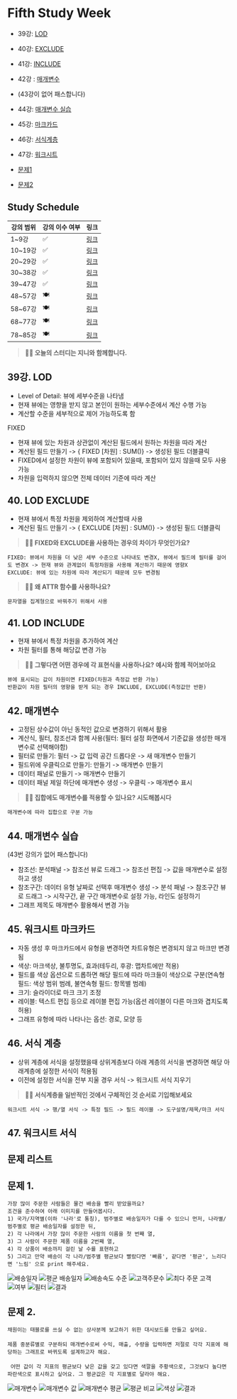 # Fifth Study Week

- 39강: [LOD](#39강-lod)

- 40강: [EXCLUDE](#40-lod-exclude)

- 41강: [INCLUDE](#41-lod-include)

- 42강 : [매개변수](#42-매개변수)

* (43강이 없어 패스합니다)
- 44강: [매개변수 실습](#44-매개변수-실습)

- 45강: [마크카드](#45-워크시트-마크카드)

- 46강: [서식계층](#46-서식-계층)

- 47강: [워크시트](#47-워크시트-서식)

- [문제1](#문제-1)

- [문제2](#문제-2)

## Study Schedule

| 강의 범위     | 강의 이수 여부 | 링크                                                                                                        |
|--------------|---------|-----------------------------------------------------------------------------------------------------------|
| 1~9강        |  ✅      | [링크](https://www.youtube.com/watch?v=AXkaUrJs-Ko&list=PL87tgIIryGsa5vdz6MsaOEF8PK-YqK3fz&index=84)       |
| 10~19강      | ✅      | [링크](https://www.youtube.com/watch?v=AXkaUrJs-Ko&list=PL87tgIIryGsa5vdz6MsaOEF8PK-YqK3fz&index=75)       |
| 20~29강      | ✅      | [링크](https://www.youtube.com/watch?v=AXkaUrJs-Ko&list=PL87tgIIryGsa5vdz6MsaOEF8PK-YqK3fz&index=65)       |
| 30~38강      | ✅      | [링크](https://www.youtube.com/watch?v=e6J0Ljd6h44&list=PL87tgIIryGsa5vdz6MsaOEF8PK-YqK3fz&index=55)       |
| 39~47강      | ✅      | [링크](https://www.youtube.com/watch?v=AXkaUrJs-Ko&list=PL87tgIIryGsa5vdz6MsaOEF8PK-YqK3fz&index=45)       |
| 48~57강      | 🍽️      | [링크](https://www.youtube.com/watch?v=AXkaUrJs-Ko&list=PL87tgIIryGsa5vdz6MsaOEF8PK-YqK3fz&index=35)       |
| 58~67강      | 🍽️      | [링크](https://www.youtube.com/watch?v=AXkaUrJs-Ko&list=PL87tgIIryGsa5vdz6MsaOEF8PK-YqK3fz&index=25)       |
| 68~77강      | 🍽️      | [링크](https://www.youtube.com/watch?v=AXkaUrJs-Ko&list=PL87tgIIryGsa5vdz6MsaOEF8PK-YqK3fz&index=15)       |
| 78~85강      | 🍽️      | [링크](https://www.youtube.com/watch?v=AXkaUrJs-Ko&list=PL87tgIIryGsa5vdz6MsaOEF8PK-YqK3fz&index=5)        |


<!-- 여기까진 그대로 둬 주세요-->

> **🧞‍♀️ 오늘의 스터디는 지니와 함께합니다.**


## 39강. LOD
<!-- INCLUDE, EXCLUDE, FIXED 등 본 강의에서 알게 된 LOD 표현식에 대해 알게 된 점을 적어주세요. -->
- Level of Detail: 뷰에 세부수준을 나타냄
- 현재 뷰에는 영향을 받지 않고 본인이 원하는 세부수준에서 계산 수행 가능
- 계산할 수준을 세부적으로 제어 가능하도록 함

FIXED
- 현재 뷰에 있는 차원과 상관없이 계산된 필드에서 원하는 차원을 따라 계산
- 계산된 필드 만들기 -> { FIXED [차원] : SUM()} -> 생성된 필드 더블클릭
- FIXED에서 설정한 차원이 뷰에 포함되어 있을때, 포함되어 있지 않을때 모두 사용 가능
- 차원을 입력하지 않으면 전체 데이터 기준에 따라 계산

## 40. LOD EXCLUDE
<!-- INCLUDE, EXCLUDE, FIXED 등 본 강의에서 알게 된 LOD 표현식에 대해 알게 된 점을 적고, 아래 두 질문에 답해보세요 :) -->
- 현재 뷰에서 특정 차원을 제외하여 계산할때 사용
- 계산된 필드 만들기 -> { EXCLUDE [차원] : SUM()} -> 생성된 필드 더블클릭

> **🧞‍♀️ FIXED와 EXCLUDE을 사용하는 경우의 차이가 무엇인가요?**

```
FIXED: 뷰에서 차원을 더 낮은 세부 수준으로 나타내도 변경X, 뷰에서 필드에 필터를 걸어도 변경X -> 현재 뷰와 관계없이 특정차원을 사용해 계산하기 때문에 영향X
EXCLUDE: 뷰에 있는 차원에 따라 계산되기 때문에 모두 변경됨
```

> **🧞‍♀️ 왜 ATTR 함수를 사용하나요?**

```
문자열을 집계형으로 바꿔주기 위해서 사용
```


## 41. LOD INCLUDE
<!-- INCLUDE, EXCLUDE, FIXED 등 본 강의에서 알게 된 LOD 표현식에 대해 알게 된 점을 적고, 아래 두 질문에 답해보세요 :) -->
- 현재 뷰에서 특정 차원을 추가하여 계산
- 차원 필터를 통해 해당값 변경 가능


> **🧞‍♀️ 그렇다면 어떤 경우에 각 표현식을 사용하나요? 예시와 함께 적어보아요**

```
뷰에 표시되는 값이 차원이면 FIXED(차원과 측정값 반환 가능)
반환값이 차원 필터의 영향을 받게 되는 경우 INCLUDE, EXCLUDE(측정값만 반환) 
```

## 42. 매개변수
<!-- 매개변수에 대해 알게 된 점을 적어주세요 -->
- 고정된 상수값이 아닌 동적인 값으로 변경하기 위해서 활용
- 계산식, 필터, 참조선과 함께 사용(필터: 필터 설정 화면에서 기준값을 생성한 매개변수로 선택해야함)
- 필터로 만들기: 필터 -> 값 입력 공간 드롭다운 -> 새 매개변수 만들기
- 필드위에 우클릭으로 만들기: 만들기 -> 매개변수 만들기
- 데이터 패널로 만들기 -> 매개변수 만들기
- 데이터 패널 제일 하단에 매개변수 생성 -> 우클릭 -> 매개변수 표시

> **🧞‍♀️ 집합에도 매개변수를 적용할 수 있나요? 시도해봅시다**
```
매개변수에 따라 집합으로 구분 가능
```

## 44. 매개변수 실습
(43번 강의가 없어 패스합니다)
<!-- 매개변수에 대해 알게 된 점을 적어주세요 -->
- 참조선: 분석패널 -> 참조선 뷰로 드래그 -> 참조선 편집 -> 값을 매개변수로 설정하고 생성
- 참조구간: 데이터 유형 날짜로 선택후 매개변수 생성 -> 분석 패널 -> 참조구간 뷰로 드래그 -> 시작구간, 끝 구간 매개변수로 설정 가능, 라인도 설정하기
- 그래프 제목도 매개변수 활용해서 변경 가능

## 45. 워크시트 마크카드
<!-- 마크카드에 대해 알게 된 점을 적어주세요 -->
- 자동 생성 후 마크카드에서 유형을 변경하면 차트유형은 변경되지 않고 마크만 변경됨
- 색상: 마크색상, 불투명도, 효과(테두리, 후광: 맵차트에만 적용)
- 필드를 색상 옵션으로 드롭하면 해당 필드에 따라 마크들이 색상으로 구분(연속형 필드: 색상 범위 범례, 불연속형 필드: 항목별 범례)
- 크기: 슬라이더로 마크 크기 조정
- 레이블: 텍스트 편집 등으로 레이블 편집 가능(옵션 레이블이 다른 마크와 겹치도록 허용)
- 그래프 유형에 따라 나타나는 옵션: 경로, 모양 등

## 46. 서식 계층
<!-- 서식계층에 대해 알게 된 점을 적어주세요 -->
- 상위 계층에 서식을 설정했을때 상위계층보다 아래 계층의 서식을 변경하면 해당 아래계층에 설정한 서식이 적용됨
- 이전에 설정한 서식을 전부 지울 경우 서식 -> 워크시트 서식 지우기

> **🧞‍♀️ 서식계층을 일반적인 것에서 구체적인 것 순서로 기입해보세요**
```
워크시트 서식 -> 행/열 서식 -> 특정 필드 -> 필드 레이블 -> 도구설명/제목/마크 서식 
```


## 47. 워크시트 서식
<!-- 워크시트 서식에 대해 알게 된 점을 적어주세요!-->


## 문제 리스트



## 문제 1.

```
가장 많이 주문한 사람들은 물건 배송을 빨리 받았을까요?
조건을 준수하여 아래 이미지를 만들어봅시다.
1) 국가/지역별(이하 '나라'로 통칭), 범주별로 배송일자가 다를 수 있으니 먼저, 나라별/범주별로 평균 배송일자를 설정한 뒤,
2) 각 나라에서 가장 많이 주문한 사람의 이름을 첫 번째 열,
3) 그 사람이 주문한 제품 이름을 2번째 열,
4) 각 상품이 배송까지 걸린 날 수를 표현하고
5) 그리고 만약 배송이 각 나라/범주별 평균보다 빨랐다면 '빠름', 같다면 '평균', 느리다면 '느림' 으로 print 해주세요. 
```

![배송일자](./images/study5/스크린샷%202024-11-05%20오후%203.31.21.png)
![평균 배송일자](./images/study5/스크린샷%202024-11-05%20오후%203.31.44.png)
![배송속도 수준](./images/study5/스크린샷%202024-11-05%20오후%203.32.23.png)
![고객주문수](./images/study5/스크린샷%202024-11-05%20오후%201.17.12.png)
![최다 주문 고객](./images/study5/스크린샷%202024-11-05%20오후%203.34.11.png)
![여부](./images/study5/스크린샷%202024-11-05%20오후%203.35.14.png)
![필터](./images/study5/스크린샷%202024-11-05%20오후%203.44.08.png)
![결과](./images/study5/스크린샷%202024-11-05%20오후%203.38.41.png)

<!-- 여기까지 오는 과정 중 알게 된 점을 기입하고, 결과는 시트 명을 본인 이름으로 바꾸어 표시해주세요.-->

## 문제 2.

```
채원이는 태블로를 쓰실 수 없는 상사분께 보고하기 위한 대시보드를 만들고 싶어요. 

제품 중분류별로 구분하되 매개변수로써 수익, 매출, 수량을 입력하면 저절로 각각 지표에 해당하는 그래프로 바뀌도록 설계하고자 해요.

 어떤 값이 각 지표의 평균보다 낮은 값을 갖고 있다면 색깔을 주황색으로, 그것보다 높다면 파란색으로 표시하고 싶어요. 그 평균값은 각 지표별로 달라야 해요.
```

![매개변수](./images/study5/스크린샷%202024-11-05%20오후%203.56.49.png)
![매개변수 값](./images/study5/스크린샷%202024-11-05%20오후%203.57.28.png)
![매개변수 평균](./images/study5/스크린샷%202024-11-05%20오후%203.58.13.png)
![평균 비교](./images/study5/스크린샷%202024-11-05%20오후%204.14.04.png)
![색상](./images/study5/스크린샷%202024-11-05%20오후%204.14.49.png)
![결과](./images/study5/스크린샷%202024-11-05%20오후%204.15.24.png)


<!-- 예시 사진은 지워주세요-->